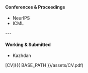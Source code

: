 
<h4><a name="Conferences & Proceedings"></a>Conferences & Proceedings</h4>
<ul>
    <li>NeurIPS</li>
    <li>ICML</li>
</ul>
---
<h4><a name="Working & Submitted"></a>Working & Submitted</h4>
<ul>
    <li>Kazhdan</li>
</ul>

[CV]({{ BASE_PATH }}/assets/CV.pdf)<br/>
